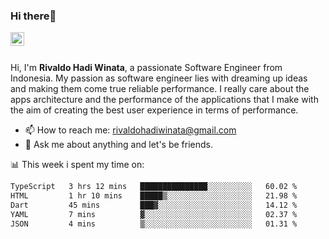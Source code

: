 ### Hi there👋
<a href="https://www.linkedin.com/in/rivaldohadiwinata/">
  <img align="left" alt="Rivaldo's LinkedIN" width="22px" src="https://upload.wikimedia.org/wikipedia/commons/8/81/LinkedIn_icon.svg" />
</a>

<br/>
<br/>

Hi, I'm **Rivaldo Hadi Winata**, a passionate Software Engineer from Indonesia. 
My passion as software engineer lies with dreaming up ideas and making them come true reliable performance. 
I really care about the apps architecture and the performance of the applications that I make with the aim of creating the best user experience in terms of performance.

- 📫 How to reach me: [rivaldohadiwinata@gmail.com](mailto:rivaldohadiwinata@gmail.com)
- 💬 Ask me about anything and let's be friends.

📊 This week i spent my time on:


<!--START_SECTION:waka-->

```txt
TypeScript   3 hrs 12 mins   ███████████████░░░░░░░░░░   60.02 %
HTML         1 hr 10 mins    █████▒░░░░░░░░░░░░░░░░░░░   21.98 %
Dart         45 mins         ███▓░░░░░░░░░░░░░░░░░░░░░   14.12 %
YAML         7 mins          ▓░░░░░░░░░░░░░░░░░░░░░░░░   02.37 %
JSON         4 mins          ▒░░░░░░░░░░░░░░░░░░░░░░░░   01.31 %
```

<!--END_SECTION:waka-->


<!--- 🔭 I’m currently working on Parnas FMS Project -->

<!--
**rivaldotjioe/rivaldotjioe** is a ✨ _special_ ✨ repository because its `README.md` (this file) appears on your GitHub profile.

Here are some ideas to get you started:

- 🔭 I’m currently working on ...
- 🌱 I’m currently learning ...
- 👯 I’m looking to collaborate on ...
- 🤔 I’m looking for help with ...
- 💬 Ask me about ...
- 📫 How to reach me: ...
- 😄 Pronouns: ...
- ⚡ Fun fact: ...
-->
